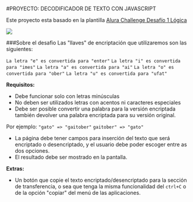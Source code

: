 #PROYECTO: DECODIFICADOR DE TEXTO CON JAVASCRIPT

Este proyecto esta basado en la plantilla 
[Alura Challenge Desafío 1  Lógica](https://www.figma.com/file/GKUU76bQBswSEufjKGicx3/Alura-Challenge---Desaf%C3%ADo-1---L%C3%B3gica- "Alura Challenge Desafío 1  Lógica")

![](https://i.ibb.co/K0DZKJZ/Encriptador.png)

###Sobre el desafio
Las "llaves" de encriptación que utilizaremos son las siguientes:

`La letra "e" es convertida para "enter"`
`La letra "i" es convertida para "imes"`
`La letra "a" es convertida para "ai"`
`La letra "o" es convertida para "ober"`
`La letra "u" es convertida para "ufat"`

**Requisitos:**
- Debe funcionar solo con letras minúsculas
- No deben ser utilizados letras con acentos ni caracteres especiales
- Debe ser posible convertir una palabra para la versión encriptada también devolver una palabra encriptada para su versión original. 

Por ejemplo:
`"gato" => "gaitober"`
`gaitober" => "gato"`

- La página debe tener campos para 
inserción del texto que será encriptado o desencriptado, y el usuario debe poder escoger entre as dos opciones.
- El resultado debe ser mostrado en la pantalla.

**Extras:**
- Un botón que copie el texto encriptado/desencriptado para la sección de transferencia, o sea que tenga la misma funcionalidad del `ctrl+C` o de la opción "copiar" del menú de las aplicaciones.
